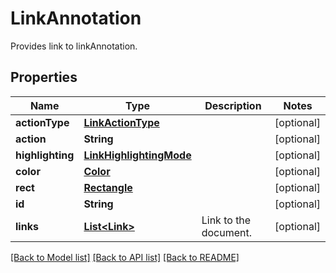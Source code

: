 ﻿
# LinkAnnotation
Provides link to linkAnnotation.

## Properties
Name | Type | Description | Notes
------------ | ------------- | ------------- | -------------
**actionType** | [**LinkActionType**](LinkActionType.md) |  | [optional]
**action** | **String** |  | [optional]
**highlighting** | [**LinkHighlightingMode**](LinkHighlightingMode.md) |  | [optional]
**color** | [**Color**](Color.md) |  | [optional]
**rect** | [**Rectangle**](Rectangle.md) |  | [optional]
**id** | **String** |  | [optional]
**links** | [**List&lt;Link&gt;**](Link.md) | Link to the document. | [optional]


[[Back to Model list]](../../README.md#documentation-for-models) [[Back to API list]](../../README.md#documentation-for-api-endpoints) [[Back to README]](../../README.md)



